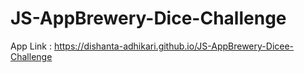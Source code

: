 # JS-AppBrewery-Dice-Challenge

App Link : https://dishanta-adhikari.github.io/JS-AppBrewery-Dicee-Challenge

